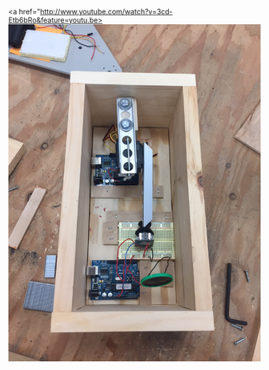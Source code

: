 <a href="http://www.youtube.com/watch?v=3cd-Etb6bRo&feature=youtu.be>
![Project image 1](IMG_6469.JPG)
